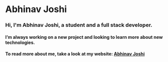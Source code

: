 # Abhinav Joshi

### Hi, I'm Abhinav Joshi, a student and a full stack developer.

#### I’m always working on a new project and looking to learn more about new technologies. 
#### To read more about me, take a look at my website: [Abhinav Joshi](https://abhinav-joshi.tech/) 
